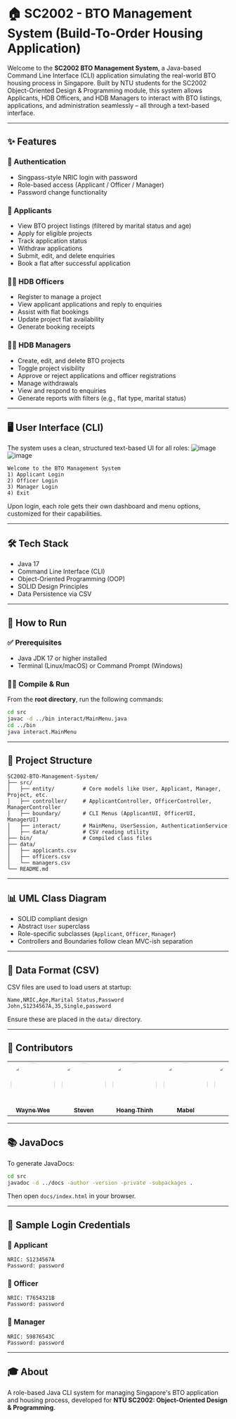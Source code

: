 
# 🏠 SC2002 - BTO Management System (Build-To-Order Housing Application)

Welcome to the **SC2002 BTO Management System**, a Java-based Command Line Interface (CLI) application simulating the real-world BTO housing process in Singapore. Built by NTU students for the SC2002 Object-Oriented Design & Programming module, this system allows Applicants, HDB Officers, and HDB Managers to interact with BTO listings, applications, and administration seamlessly – all through a text-based interface.

---

## ✨ Features

### 🔐 Authentication
- Singpass-style NRIC login with password
- Role-based access (Applicant / Officer / Manager)
- Password change functionality

### 👤 Applicants
- View BTO project listings (filtered by marital status and age)
- Apply for eligible projects
- Track application status
- Withdraw applications
- Submit, edit, and delete enquiries
- Book a flat after successful application

### 🧑‍💼 HDB Officers
- Register to manage a project
- View applicant applications and reply to enquiries
- Assist with flat bookings
- Update project flat availability
- Generate booking receipts

### 👨‍💼 HDB Managers
- Create, edit, and delete BTO projects
- Toggle project visibility
- Approve or reject applications and officer registrations
- Manage withdrawals
- View and respond to enquiries
- Generate reports with filters (e.g., flat type, marital status)

---

## 🖥️ User Interface (CLI)

The system uses a clean, structured text-based UI for all roles:
![image](https://github.com/user-attachments/assets/3a1c7b9a-29e7-4f28-a6eb-80968053284b)
![image](https://github.com/user-attachments/assets/91d09fec-d71a-4473-91a4-80d360c88c82)
```plaintext
Welcome to the BTO Management System
1) Applicant Login
2) Officer Login
3) Manager Login
4) Exit
```

Upon login, each role gets their own dashboard and menu options, customized for their capabilities.

---

## 🛠️ Tech Stack

- Java 17
- Command Line Interface (CLI)
- Object-Oriented Programming (OOP)
- SOLID Design Principles
- Data Persistence via CSV

---

## 🚀 How to Run

### ✅ Prerequisites
- Java JDK 17 or higher installed
- Terminal (Linux/macOS) or Command Prompt (Windows)

### 🏃‍♂️ Compile & Run

From the **root directory**, run the following commands:

```bash
cd src
javac -d ../bin interact/MainMenu.java
cd ../bin
java interact.MainMenu
```

---

## 📂 Project Structure

```plaintext
SC2002-BTO-Management-System/
├── src/
│   ├── entity/         # Core models like User, Applicant, Manager, Project, etc.
│   ├── controller/     # ApplicantController, OfficerController, ManagerController
│   ├── boundary/       # CLI Menus (ApplicantUI, OfficerUI, ManagerUI)
│   ├── interact/       # MainMenu, UserSession, AuthenticationService
│   ├── data/           # CSV reading utility
├── bin/                # Compiled class files
├── data/
│   ├── applicants.csv
│   ├── officers.csv
│   └── managers.csv
└── README.md
```

---

## 📊 UML Class Diagram

- SOLID compliant design
- Abstract `User` superclass
- Role-specific subclasses (`Applicant`, `Officer`, `Manager`)
- Controllers and Boundaries follow clean MVC-ish separation


---

## 📄 Data Format (CSV)

CSV files are used to load users at startup:
```plaintext
Name,NRIC,Age,Marital Status,Password
John,S1234567A,35,Single,password
```

Ensure these are placed in the `data/` directory.

---

## 👥 Contributors

<table>
  <tr>
    <td align="center">
      <a href="https://github.com/week0018">
        <img src="https://github.com/week0028.png" width="100" height="100" style="border-radius: 50%;"><br />
        <sub><b>Wayne Wee</b></sub>
      </a>
    </td>
    <td align="center">
      <a href="https://github.com/stevennoctavianus">
        <img src="https://github.com/stevennoctavianus.png" width="100" height="100" style="border-radius: 50%;"><br />
        <sub><b>Steven</b></sub>
      </a>
    </td>
    <td align="center">
      <a href="https://github.com/TimSing6584">
        <img src="https://github.com/TimSing6584.png" width="100" height="100" style="border-radius: 50%;"><br />
        <sub><b>Hoang Thinh</b></sub>
      </a>
    </td>
    <td align="center">
      <a href="https://github.com/MABSTAN">
        <img src="https://github.com/MABSTAN.png" width="100" height="100" style="border-radius: 50%;"><br />
        <sub><b>Mabel</b></sub>
      </a>
    </td>
    <td align="center">
      <a href="https://github.com/vanillatte11037">
        <img src="https://github.com/vanillatte11037.png" width="100" height="100" style="border-radius: 50%;"><br />
        <sub><b>Nigel</b></sub>
      </a>
    </td>
  </tr>
</table>

---

## 📚 JavaDocs

To generate JavaDocs:

```bash
cd src
javadoc -d ../docs -author -version -private -subpackages .
```

Then open `docs/index.html` in your browser.

---

## 🧪 Sample Login Credentials

### 🔸 Applicant
```
NRIC: S1234567A
Password: password
```

### 🔸 Officer
```
NRIC: T7654321B
Password: password
```

### 🔸 Manager
```
NRIC: S9876543C
Password: password
```

---

## 🎓 About

A role-based Java CLI system for managing Singapore's BTO application and housing process, developed for **NTU SC2002: Object-Oriented Design & Programming**.
